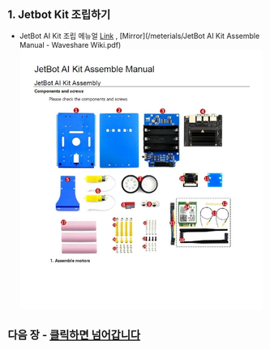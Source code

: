 
  #
  ## 1. Jetbot Kit 조립하기
   - JetBot AI Kit 조립 메뉴얼 [Link](https://www.waveshare.com/wiki/JetBot_AI_Kit_Assemble_Manual) , [Mirror](/meterials/JetBot AI Kit Assemble Manual - Waveshare Wiki.pdf)
   ![.](/img/20191108_008.jpg)
  ## 다음 장 - [클릭하면 넘어갑니다](Docs/3_JETBOT_SW_SETUP.md)
